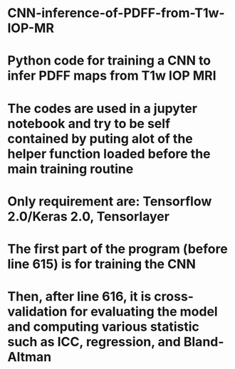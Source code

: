 # CNN-inference-of-PDFF-from-T1w-IOP-MR
# Python code for training a CNN to infer PDFF maps from T1w IOP MRI 
# The codes are used in a jupyter notebook and try to be self contained by puting alot of the helper function loaded before the main training routine
# Only requirement are: Tensorflow 2.0/Keras 2.0,  Tensorlayer 
# The first part of the program (before line 615) is for training the CNN
# Then, after line 616, it is cross-validation for evaluating the model and computing various statistic such as ICC, regression, and Bland-Altman
# 
